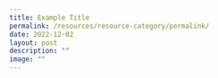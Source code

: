 ```yaml
---
title: Example Title
permalink: /resources/resource-category/permalink/
date: 2022-12-02
layout: post
description: ""
image: ""
---
```


